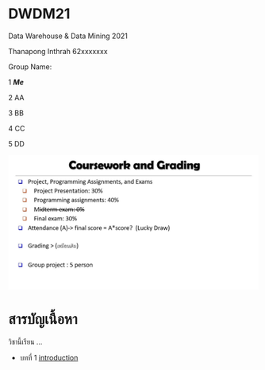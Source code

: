 # DWDM21
Data Warehouse &amp; Data Mining 2021 

Thanapong Inthrah 62xxxxxxx

Group Name:

1 **_Me_**

2 AA

3 BB

4 CC

5 DD

![grading](DWDM21.JPG)

# สารบัญเนื้อหา

วิชานี้เรียน ...

* บทที่ 1 [introduction](https://www.example.com)
